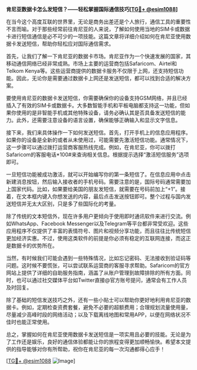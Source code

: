**肯尼亚数据卡怎么发短信？——轻松掌握国际通信技巧[[TG💪+ @esim1088](https://t.me/s/esim1088)]**

在当今这个高度互联的世界里，无论是商务出差还是个人旅行，通信工具的重要性不言而喻。对于那些经常前往肯尼亚的人来说，了解如何使用当地的SIM卡或数据卡进行短信通信是必不可少的一项技能。这篇文章将详细介绍如何在肯尼亚使用数据卡发送短信，帮助你轻松应对国际通信需求。

首先，让我们了解一下肯尼亚的数据卡市场。肯尼亚作为一个快速发展的国家，其移动通信网络已经非常成熟。市场上主要的运营商包括Safaricom、Airtel和Telkom Kenya等。这些运营商提供的数据卡服务不仅限于上网，还支持短信功能。因此，无论你是需要通过数据卡上网还是发送短信，都可以找到合适的解决方案。

要使用肯尼亚的数据卡发送短信，你需要确保你的设备支持GSM网络，并且已经插入了有效的SIM卡或数据卡。大多数智能手机和平板电脑都支持这一功能，但如果你使用的是非智能手机或其他特殊设备，请务必确认其是否具备发送短信的能力。此外，还需要注意设备的语言设置，确保能够正确输入和显示文字信息。

接下来，我们来具体操作一下如何发送短信。首先，打开手机上的信息应用程序。如果你的设备是全新的或者从未使用过，可能需要先激活短信功能。通常情况下，这一步骤可以通过拨打运营商客服热线完成。例如，在肯尼亚，你可以拨打Safaricom的客服电话*100#来查询相关信息。根据提示选择“激活短信服务”选项即可。

一旦短信功能被成功激活，就可以开始编写你的第一条短信了。在信息应用中点击新建消息按钮，然后输入接收者的手机号码。需要注意的是，国际号码通常需要加上国家代码。比如，如果要给美国的朋友发短信，就需要在号码前加上“+1”。接着，在文本框内键入你想发送的内容，最后点击发送按钮即可。整个过程与国内发送短信并无太大区别，只是多了些国际化的考量。

除了传统的文本短信外，现在许多用户更倾向于使用即时通讯软件来进行交流。例如WhatsApp、Facebook Messenger以及Telegram等平台都非常受欢迎。这些应用程序不仅提供了丰富的表情符号、图片和视频分享功能，而且往往比传统短信更加经济实惠。不过，使用这类软件的前提是你必须有稳定的互联网连接，而这正是数据卡的优势所在。

当然，有时候我们可能会遇到一些特殊情况，比如忘记密码、无法接收到验证码等问题。这时候不要慌张，可以尝试联系运营商的客服寻求帮助。Safaricom的官方网站上提供了详细的自助服务指南，涵盖了从账户管理到故障排除的所有方面。同时，也可以通过社交媒体平台如Twitter直接@官方账号提问，通常会有工作人员及时回复。

除了基础的短信发送技巧之外，还有一些小贴士可以帮助你更好地利用肯尼亚的数据卡。例如，定期检查资费套餐，避免不必要的超额费用；合理规划流量使用量，尽量减少高峰时段的网络活动；以及下载离线地图和常用APP，以便在网络状况不佳时也能正常使用。

总之，掌握如何在肯尼亚使用数据卡发送短信是一项实用且必要的技能。无论是为了工作还是娱乐，良好的通信体验都能让你的旅程变得更加顺畅愉快。希望本文提供的指导能够对你有所帮助，祝你在肯尼亚的每一次沟通都得心应手！

[[TG💪+ @esim1088](https://t.me/s/esim1088) ![Image](https://i.postimg.cc/4NQfJmqS/Snipaste-2025-05-13-00-14-12.png)]